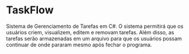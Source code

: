 # TaskFlow
Sistema de Gerenciamento de Tarefas em C#. O sistema permitirá que os usuários criem, visualizem, editem e removam tarefas. Além disso, as tarefas serão armazenadas em um arquivo para que os usuários possam continuar de onde pararam mesmo após fechar o programa.
